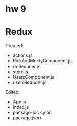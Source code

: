 # hw 9

# Redux

Created:
- actions.js
- RickAndMortyComponent.js
- rmReducer.js
- store.js
- UsersComponent.js
- usersReducer.js

Edited:
- App.js
- index.js
- package-lock.json
- package.json
